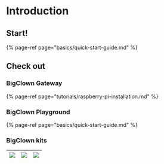 # Introduction

## Start!

{% page-ref page="basics/quick-start-guide.md" %}

## Check out

### BigClown Gateway

{% page-ref page="tutorials/raspberry-pi-installation.md" %}

### BigClown Playground

{% page-ref page="basics/quick-start-guide.md" %}

### BigClown kits

| [![](.gitbook/assets/_kits_climate.png)](https://google.com) | [![](.gitbook/assets/_kits_climate.png)](https://google.com) | [![](.gitbook/assets/_kits_climate.png)](https://google.com) |
|--------------------------------------------------------------|--------------------------------------------------------------|--------------------------------------------------------------|
